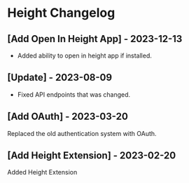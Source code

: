 # Height Changelog

## [Add Open In Height App] - 2023-12-13

- Added ability to open in height app if installed.

## [Update] - 2023-08-09

- Fixed API endpoints that was changed.


## [Add OAuth] - 2023-03-20

Replaced the old authentication system with OAuth.

## [Add Height Extension] - 2023-02-20

Added Height Extension
